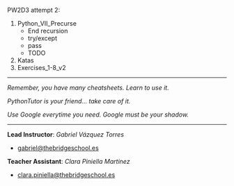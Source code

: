 PW2D3 attempt 2:

1. Python_VII_Precurse
    - End recursion
    - try/except
    - pass
    - TODO
2. Katas
3. Exercises_1-8_v2

---------

*Remember, you have many cheatsheets. Learn to use it.*

*PythonTutor is your friend... take care of it.*

*Use Google everytime you need. Google must be your shadow.*

---------

**Lead Instructor**: *Gabriel Vázquez Torres*

- gabriel@thebridgeschool.es

**Teacher Assistant**: *Clara Piniella Martinez*

- clara.piniella@thebridgeschool.es